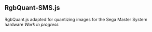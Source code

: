 RgbQuant-SMS.js
-----------
RgbQuant.js adapted for quantizing images for the Sega Master System hardware
*Work in progress*
